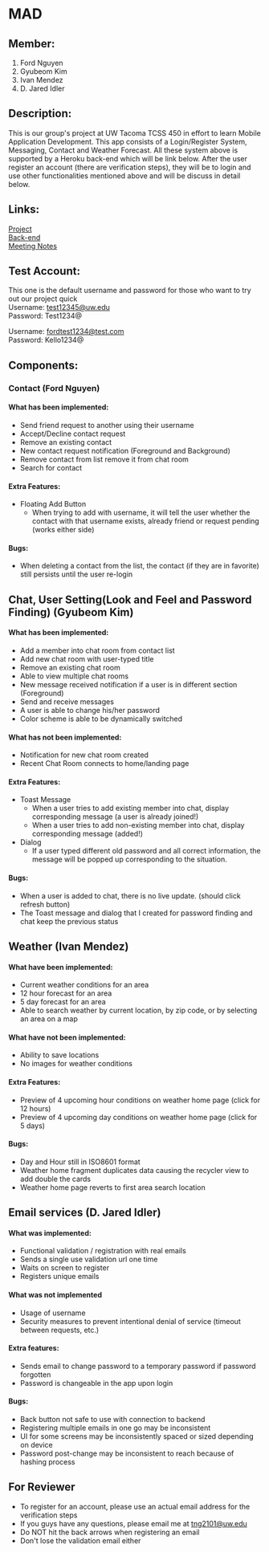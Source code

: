 # MAD
## Member: 
1. Ford Nguyen
2. Gyubeom Kim
3. Ivan Mendez
4. D. Jared Idler
## Description:
This is our group's project at UW Tacoma TCSS 450 in effort to learn Mobile Application Development. This app consists of a Login/Register System, Messaging, Contact and Weather Forecast. All these system above is supported by a Heroku back-end which will be link below. After the user register an account (there are verification steps), they will be to login and use other functionalities mentioned above and will be discuss in detail below.
## Links:
[Project](https://github.com/tainguyen2101/Team-1-TCSS-450)  
[Back-end](https://github.com/gyubeomK/mobileapp-group-backend)  
[Meeting Notes](https://drive.google.com/drive/folders/1vBoKj9sO7CnwNE1Vhs3ifGz9QgwD-oiq?usp=sharing)

## Test Account:
This one is the default username and password for those who want to try out our project quick  
Username: test12345@uw.edu  
Password: Test1234@  

Username: fordtest1234@test.com  
Password: Kello1234@

## Components:
### Contact (Ford Nguyen)
#### What has been implemented:
* Send friend request to another using their username
* Accept/Decline contact request
* Remove an existing contact
* New contact request notification (Foreground and Background)
* Remove contact from list remove it from chat room
* Search for contact
#### Extra Features:
* Floating Add Button
    - When trying to add with username, it will tell the user whether the contact with that username exists, already friend or request pending (works either side)
#### Bugs:
* When deleting a contact from the list, the contact (if they are in favorite) still persists until the user re-login
## Chat, User Setting(Look and Feel and Password Finding) (Gyubeom Kim)
#### What has been implemented:
*	Add a member into chat room from contact list 
*   Add new chat room with user-typed title
*	Remove an existing chat room
*	Able to view multiple chat rooms
*	New message received notification if a user is in different section (Foreground)
*	Send and receive messages
*	A user is able to change his/her password
*	Color scheme is able to be dynamically switched 
#### What has not been implemented:
*	Notification for new chat room created
*	Recent Chat Room connects to home/landing page
#### Extra Features:
*	Toast Message
    - When a user tries to add existing member into chat, display corresponding message (a user is already joined!)
    - When a user tries to add non-existing member into chat, display corresponding message (added!)
*	Dialog
    - If a user typed different old password and all correct information, the message will be popped up corresponding to the situation.
#### Bugs:
*    When a user is added to chat, there is no live update. (should click refresh button)
*    The Toast message and dialog that I created for password finding and chat keep the previous status

## Weather (Ivan Mendez)
#### What have been implemented:
*	Current weather conditions for an area
*   12 hour forecast for an area
*   5 day forecast for an area
*   Able to search weather by current location, by zip code, or by selecting an area on a map
#### What have not been implemented:
*	Ability to save locations
*   No images for weather conditions
#### Extra Features:
*	Preview of 4 upcoming hour conditions on weather home page (click for 12 hours)
*   Preview of 4 upcoming day conditions on weather home page   (click for 5 days)
#### Bugs:
*   Day and Hour still in ISO8601 format
*   Weather home fragment duplicates data causing the recycler view to add double the cards
*   Weather home page reverts to first area search location

## Email services (D. Jared Idler)
#### What was implemented:
* Functional validation / registration with real emails
* Sends a single use validation url one time
* Waits on screen to register
* Registers unique emails

#### What was not implemented
* Usage of username
* Security measures to prevent intentional denial of service (timeout between requests, etc.)
#### Extra features:
* Sends email to change password to a temporary password if password forgotten
* Password is changeable in the app upon login
#### Bugs:
* Back button not safe to use with connection to backend
* Registering multiple emails in one go may be inconsistent
* UI for some screens may be inconsistently spaced or sized depending on device
* Password post-change may be inconsistent to reach because of hashing process

## For Reviewer
- To register for an account, please use an actual email address for the verification steps
- If you guys have any questions, please email me at tng2101@uw.edu
- Do NOT hit the back arrows when registering an email
- Don't lose the validation email either
